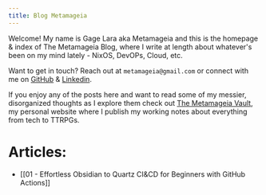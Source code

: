 ```yaml
---
title: Blog Metamageia
---
```


Welcome! My name is Gage Lara aka Metamageia and this is the homepage & index of The Metamageia Blog, where I write at length about whatever's been on my mind lately - NixOS, DevOPs, Cloud, etc. 

Want to get in touch? Reach out at `metamageia@gmail.com` or connect with me on [GitHub](https://github.com/metamageia) & [Linkedin](https://www.linkedin.com/in/gage-lara-53946036b/). 

If you enjoy any of the posts here and want to read some of my messier, disorganized thoughts as I explore them check out [The Metamageia Vault](https://metamageia.github.io/The-Metamageia-Vault/), my personal website where I publish my working notes about everything from tech to TTRPGs. 

# Articles:
- [[01 - Effortless Obsidian to Quartz CI&CD for Beginners with GitHub Actions]]